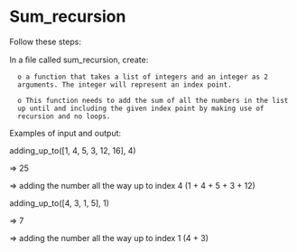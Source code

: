 # Sum_recursion

Follow these steps:

In a ﬁle called sum_recursion, create:

      o a function that takes a list of integers and an integer as 2
      arguments. The integer will represent an index point.

      o This function needs to add the sum of all the numbers in the list
      up until and including the given index point by making use of
      recursion and no loops.

Examples of input and output:

adding_up_to([1, 4, 5, 3, 12, 16], 4)

=> 25

=> adding the number all the way up to index 4 (1 + 4 + 5 + 3 + 12)

adding_up_to([4, 3, 1, 5], 1)

=> 7

=> adding the number all the way up to index 1 (4 + 3)
